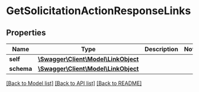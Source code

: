 # GetSolicitationActionResponseLinks

## Properties
Name | Type | Description | Notes
------------ | ------------- | ------------- | -------------
**self** | [**\Swagger\Client\Model\LinkObject**](LinkObject.md) |  | 
**schema** | [**\Swagger\Client\Model\LinkObject**](LinkObject.md) |  | 

[[Back to Model list]](../README.md#documentation-for-models) [[Back to API list]](../README.md#documentation-for-api-endpoints) [[Back to README]](../README.md)



